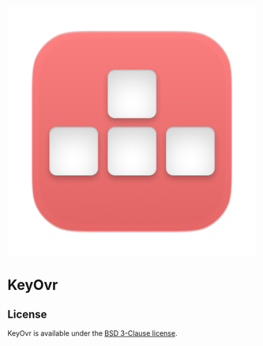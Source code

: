 ![Icon](assets/AppIcon.png)

# KeyOvr



## License

KeyOvr is available under the [BSD 3-Clause license](LICENSE).
